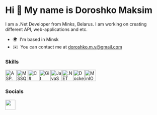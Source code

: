 Hi 👋 My name is Doroshko Maksim
================================

I am a .Net Developer from Minks, Belarus. I am working on creating different API, web-applications and etc.

* 🌍  I'm based in Minsk
* ✉️  You can contact me at [doroshko.m.v@gmail.com](mailto:doroshko.m.v@gmail.com)

### Skills


<p align="left">
<a href="https://docs.microsoft.com/en-us/dotnet/csharp/" target="_blank" rel="noreferrer"><img src="https://upload.wikimedia.org/wikipedia/commons/e/ee/.NET_Core_Logo.svg" width="36" height="36" alt="ASP.NET" /><img src="https://www.svgrepo.com/show/303229/microsoft-sql-server-logo.svg" width="36" height="36" alt="MSSQL" /><img src="https://raw.githubusercontent.com/danielcranney/readme-generator/main/public/icons/skills/csharp-colored.svg" width="36" height="36" alt="C#" /></a><a href="https://git-scm.com/" target="_blank" rel="noreferrer"><img src="https://raw.githubusercontent.com/danielcranney/readme-generator/main/public/icons/skills/git-colored.svg" width="36" height="36" alt="Git" /></a><a href="https://developer.mozilla.org/en-US/docs/Web/JavaScript" target="_blank" rel="noreferrer"><img src="https://raw.githubusercontent.com/danielcranney/readme-generator/main/public/icons/skills/javascript-colored.svg" width="36" height="36" alt="JavaScript" /></a><a href="https://dotnet.microsoft.com/en-us/" target="_blank" rel="noreferrer"><img src="https://raw.githubusercontent.com/danielcranney/readme-generator/main/public/icons/skills/dot-net-colored.svg" width="36" height="36" alt=".NET" /></a><a href="https://www.docker.com/" target="_blank" rel="noreferrer"><img src="https://raw.githubusercontent.com/danielcranney/readme-generator/main/public/icons/skills/docker-colored.svg" width="36" height="36" alt="Docker" /><img src="https://raw.githubusercontent.com/railwayapp/devicons/47bd92392422eab168bb913b0b9eb063de4b02bc/static/i/minio.svg" width="36" height="36" alt="MinIO" /></a>
</p>


### Socials

<p align="left"> <a href="https://www.github.com/nawad0" target="_blank" rel="noreferrer"> <picture> <source media="(prefers-color-scheme: dark)" srcset="https://raw.githubusercontent.com/danielcranney/readme-generator/main/public/icons/socials/github-dark.svg" /> <source media="(prefers-color-scheme: light)" srcset="https://raw.githubusercontent.com/danielcranney/readme-generator/main/public/icons/socials/github.svg" /> <img src="https://raw.githubusercontent.com/danielcranney/readme-generator/main/public/icons/socials/github.svg" width="32" height="32" /> </picture> </a></p>
